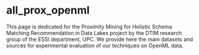 # all_prox_openml
This page is dedicated for the Proximity Mining for Holistic Schema Matching Recommendation in Data Lakes project by the DTIM research group of the ESSI department, UPC. We provide here the main datasets and sources for experimental evaluation of our techniques on OpenML data.
